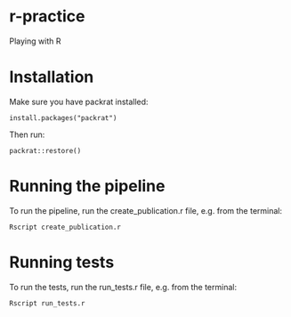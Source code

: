 # r-practice
Playing with R



# Installation

Make sure you have packrat installed:

`install.packages("packrat")`

Then run:

`packrat::restore()`


# Running the pipeline

To run the pipeline, run the create_publication.r file, e.g. from the terminal:

`Rscript create_publication.r`

# Running tests

To run the tests, run the run_tests.r file, e.g. from the terminal:

`Rscript run_tests.r`
